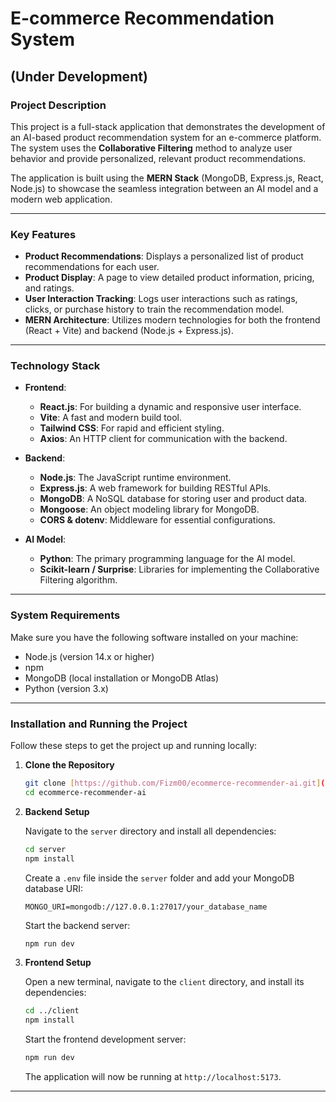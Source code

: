 # E-commerce Recommendation System

## (Under Development)

### Project Description

This project is a full-stack application that demonstrates the development of an AI-based product recommendation system for an e-commerce platform. The system uses the **Collaborative Filtering** method to analyze user behavior and provide personalized, relevant product recommendations.

The application is built using the **MERN Stack** (MongoDB, Express.js, React, Node.js) to showcase the seamless integration between an AI model and a modern web application.

---

### Key Features

- **Product Recommendations**: Displays a personalized list of product recommendations for each user.
- **Product Display**: A page to view detailed product information, pricing, and ratings.
- **User Interaction Tracking**: Logs user interactions such as ratings, clicks, or purchase history to train the recommendation model.
- **MERN Architecture**: Utilizes modern technologies for both the frontend (React + Vite) and backend (Node.js + Express.js).

---

### Technology Stack

- **Frontend**:

  - **React.js**: For building a dynamic and responsive user interface.
  - **Vite**: A fast and modern build tool.
  - **Tailwind CSS**: For rapid and efficient styling.
  - **Axios**: An HTTP client for communication with the backend.

- **Backend**:

  - **Node.js**: The JavaScript runtime environment.
  - **Express.js**: A web framework for building RESTful APIs.
  - **MongoDB**: A NoSQL database for storing user and product data.
  - **Mongoose**: An object modeling library for MongoDB.
  - **CORS & dotenv**: Middleware for essential configurations.

- **AI Model**:
  - **Python**: The primary programming language for the AI model.
  - **Scikit-learn / Surprise**: Libraries for implementing the Collaborative Filtering algorithm.

---

### System Requirements

Make sure you have the following software installed on your machine:

- Node.js (version 14.x or higher)
- npm
- MongoDB (local installation or MongoDB Atlas)
- Python (version 3.x)

---

### Installation and Running the Project

Follow these steps to get the project up and running locally:

1.  **Clone the Repository**

    ```bash
    git clone [https://github.com/Fizm00/ecommerce-recommender-ai.git](https://github.com/Fizm00/ecommerce-recommender-ai.git)
    cd ecommerce-recommender-ai
    ```

2.  **Backend Setup**

    Navigate to the `server` directory and install all dependencies:

    ```bash
    cd server
    npm install
    ```

    Create a `.env` file inside the `server` folder and add your MongoDB database URI:

    ```
    MONGO_URI=mongodb://127.0.0.1:27017/your_database_name
    ```

    Start the backend server:

    ```bash
    npm run dev
    ```

3.  **Frontend Setup**

    Open a new terminal, navigate to the `client` directory, and install its dependencies:

    ```bash
    cd ../client
    npm install
    ```

    Start the frontend development server:

    ```bash
    npm run dev
    ```

    The application will now be running at `http://localhost:5173`.

---